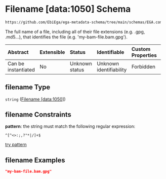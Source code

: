 # Filename \[data:1050] Schema

```txt
https://github.com/EbiEga/ega-metadata-schema/tree/main/schemas/EGA.common-definitions.json#/definitions/file_object/properties/filename
```

The full name of a file, including all of their file extensions (e.g. .gpg, .md5...), that identifies the file (e.g. 'my-bam-file.bam.gpg').

| Abstract            | Extensible | Status         | Identifiable            | Custom Properties | Additional Properties | Access Restrictions | Defined In                                                                                |
| :------------------ | :--------- | :------------- | :---------------------- | :---------------- | :-------------------- | :------------------ | :---------------------------------------------------------------------------------------- |
| Can be instantiated | No         | Unknown status | Unknown identifiability | Forbidden         | Allowed               | none                | [EGA.common-definitions.json*](../out/EGA.common-definitions.json "open original schema") |

## filename Type

`string` ([Filename \[data:1050\]](ega-4-definitions-ega-file-object-properties-filename-data1050.md))

## filename Constraints

**pattern**: the string must match the following regular expression: 

```regexp
^[^<>:;,?"*|/]+$
```

[try pattern](https://regexr.com/?expression=%5E%5B%5E%3C%3E%3A%3B%2C%3F%22\*%7C%2F%5D%2B%24 "try regular expression with regexr.com")

## filename Examples

```json
"my-bam-file.bam.gpg"
```
